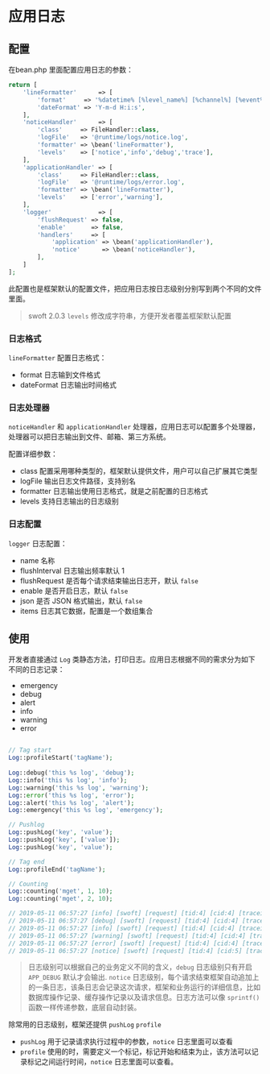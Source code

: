 # 应用日志

## 配置

在bean.php 里面配置应用日志的参数：

```php
return [
    'lineFormatter'      => [
        'format'     => '%datetime% [%level_name%] [%channel%] [%event%] [tid:%tid%] [cid:%cid%] [traceid:%traceid%] [spanid:%spanid%] [parentid:%parentid%] %messages%',
        'dateFormat' => 'Y-m-d H:i:s',
    ],
    'noticeHandler'      => [
        'class'     => FileHandler::class,
        'logFile'   => '@runtime/logs/notice.log',
        'formatter' => \bean('lineFormatter'),
        'levels'    => ['notice','info','debug','trace'],
    ],
    'applicationHandler' => [
        'class'     => FileHandler::class,
        'logFile'   => '@runtime/logs/error.log',
        'formatter' => \bean('lineFormatter'),
        'levels'    => ['error','warning'],
    ],
    'logger'             => [
        'flushRequest' => false,
        'enable'       => false,
        'handlers'     => [
            'application' => \bean('applicationHandler'),
            'notice'      => \bean('noticeHandler'),
        ],
    ]
];
```

此配置也是框架默认的配置文件，把应用日志按日志级别分别写到两个不同的文件里面。

> swoft 2.0.3 `levels` 修改成字符串，方便开发者覆盖框架默认配置

### 日志格式

`lineFormatter` 配置日志格式：

- format 日志输到文件格式
- dateFormat 日志输出时间格式

### 日志处理器

`noticeHandler` 和 `applicationHandler` 处理器，应用日志可以配置多个处理器，处理器可以把日志输出到文件、邮箱、第三方系统。

配置详细参数：

- class 配置采用哪种类型的，框架默认提供文件，用户可以自己扩展其它类型
- logFile 输出日志文件路径，支持别名
- formatter 日志输出使用日志格式，就是之前配置的日志格式
- levels 支持日志输出的日志级别

### 日志配置

`logger` 日志配置：

- name 名称
- flushInterval 日志输出频率默认 1
- flushRequest 是否每个请求结束输出日志开，默认 `false`
- enable 是否开启日志，默认 `false`
- json 是否 JSON 格式输出，默认 `false`
- items 日志其它数据，配置是一个数组集合

## 使用

开发者直接通过 `Log` 类静态方法，打印日志。应用日志根据不同的需求分为如下不同的日志记录：

- emergency
- debug
- alert
- info
- warning
- error

```php

// Tag start
Log::profileStart('tagName');
        
Log::debug('this %s log', 'debug');
Log::info('this %s log', 'info');
Log::warning('this %s log', 'warning');
Log::error('this %s log', 'error');
Log::alert('this %s log', 'alert');
Log::emergency('this %s log', 'emergency');

// Pushlog
Log::pushLog('key', 'value');
Log::pushLog('key', ['value']);
Log::pushLog('key', 'value');

// Tag end
Log::profileEnd('tagName');

// Counting
Log::counting('mget', 1, 10);
Log::counting('mget', 2, 10);

// 2019-05-11 06:57:27 [info] [swoft] [request] [tid:4] [cid:4] [traceid:] [spanid:] [parentid:] trace[LogController.php:29,App\Http\Controller\LogController->test] info message
// 2019-05-11 06:57:27 [debug] [swoft] [request] [tid:4] [cid:4] [traceid:] [spanid:] [parentid:] trace[LogController.php:35,App\Http\Controller\LogController->test] this debug log
// 2019-05-11 06:57:27 [info] [swoft] [request] [tid:4] [cid:4] [traceid:] [spanid:] [parentid:] trace[LogController.php:36,App\Http\Controller\LogController->test] this info log
// 2019-05-11 06:57:27 [warning] [swoft] [request] [tid:4] [cid:4] [traceid:] [spanid:] [parentid:] trace[LogController.php:37,App\Http\Controller\LogController->test] this warning log
// 2019-05-11 06:57:27 [error] [swoft] [request] [tid:4] [cid:4] [traceid:] [spanid:] [parentid:] trace[LogController.php:38,App\Http\Controller\LogController->test] this error log
// 2019-05-11 06:57:27 [notice] [swoft] [request] [tid:4] [cid:5] [traceid:] [spanid:] [parentid:] [8.52(ms)] [27(MB)] [/log/test] [key=value key=["value"] key=value] profile[tagName=5.02(ms)/2] counting[mget=3/20]
```

> 日志级别可以根据自己的业务定义不同的含义，`debug` 日志级别只有开启 `APP_DEBUG` 默认才会输出. `notice` 日志级别，每个请求结束框架自动追加上的一条日志，该条日志会记录这次请求，框架和业务运行的详细信息，比如数据库操作记录、缓存操作记录以及请求信息。日志方法可以像 `sprintf()` 函数一样传递参数，底层自动封装。

除常用的日志级别，框架还提供 `pushLog` `profile`

- `pushLog` 用于记录请求执行过程中的参数，`notice` 日志里面可以查看
- `profile` 使用的时，需要定义一个标记，标记开始和结束为止，该方法可以记录标记之间运行时间，`notice` 日志里面可以查看。
